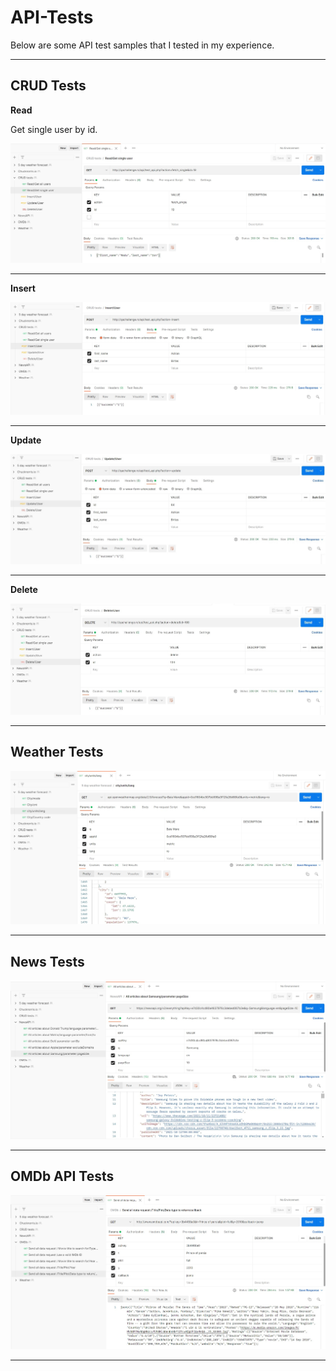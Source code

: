 # API-Tests

Below are some API test samples that I tested in my experience.

-----------------
## CRUD Tests
**Read**

Get single user by id.

<img src="API-Test Images/CRUD tests 1.jpg">  

-----------------

**Insert**

<img src="API-Test Images/CRUD tests 2.jpg">  

-----------------

**Update**

<img src="API-Test Images/CRUD tests 3.jpg" >  

-----------------

**Delete**

<img src="API-Test Images/CRUD tests 4.jpg" >  

-----------------

## Weather Tests

<img src="API-Test Images/Weather tests.jpg" >  

-----------------


## News Tests

<img src="API-Test Images/News tests.jpg" >

-----------------

## OMDb API Tests

<img src="API-Test Images/OMDb API tests.jpg" >

-----------------
